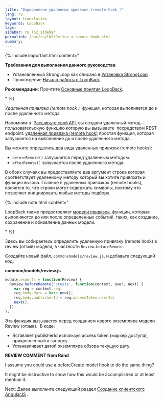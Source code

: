 ```yaml
---
title: "Определение удаленных привязок (remote hook )"
lang: ru
layout: translation
keywords: LoopBack
tags:
sidebar: ru_lb2_sidebar
permalink: /doc/ru/lb2/Define-a-remote-hook.html
summary:
---
```


{% include important.html content="

**Требования для выполнения данного руководства**:

*   Установленный StrongLoop как описано в [Установка StrongLoop](Installing-StrongLoop.html)
*   Прохождение [Начало работы с LoopBack](https://docs.strongloop.com/pages/viewpage.action?pageId=5310598).

**Рекомендации**: Прочтите [Основные понятия LoopBack](LoopBack-core-concepts.html).

" %}

_Удаленная привязка (remote hook )_  функция, которая выполняется до и после удаленного метода

Напомним в  [Расширьте свой API](/doc/ru/lb2/-API.html), вы создали удаленный метод—пользовательскую функцию которую вы вызываете  посредством REST endpoint. [удаленная привязка (remote hook)](/doc/ru/lb2/Remote-hooks.html) простая функция, которая запускается на выполнение до и после удаленного метода.

Вы можите определить два вида удаленных привязок (remote hooks):

*   `beforeRemote()` запускается перед удаленным методом.
*   `afterRemote()` запускается после удаленного метода.

В обоих случаях вы предоставляете два аргумент строка которая соответствует удаленному методу который вы хотите привязать и функция вызова. Главное в удаленных привязках (remote hooks), является то, что строки могут содержать символы, поэтому это позволяет инициировать любые методы подбора.

{% include note.html content="

LoopBack также предостовляет [модели привязок](/doc/ru/lb2/Model-hooks.html), функции, которые выполняются до или после определенных событий, таких, как создание, сохранение и обновление данных модели.

" %}

Здесь вы собираетесь определить удаленную привязку (remote hook) в review (отзыв) модели, в частности `Review.beforeRemote`.

Создайте новый файл, `common/models/review.js`, и добавьте следующий код:

**common/models/review.js**

```js
module.exports = function(Review) {
  Review.beforeRemote('create', function(context, user, next) {
    var req = context.req;
    req.body.date = Date.now();
    req.body.publisherId = req.accessToken.userId;
    next();
  });
};
```

Эта функция вызывается перед созданием нового экземпляра модели Review (отзыв).  В коде:

*   Вставляет publisherId используя access token (маркер доступа), прикрепленный к запросу.
*   Устанавливает датой экземпляра обзора текущую дату.

<div class="sl-hidden"><strong>REVIEW COMMENT from Rand</strong><br>
  <p><span>I assume you could use a </span><a href="http://docs.strongloop.com/display/LB/Model+hooks#Modelhooks-beforeCreate" class="external-link" rel="nofollow">beforeCreate</a><span>&nbsp;</span><span>model hook to do the same thing?</span></p>
  <p>It might be instructive to show how this would be accomplished or at least mention it.</p>
</div>

Next: Далее выполните следующий раздел [Создание клиентского AngularJS](/doc/ru/lb2/-AngularJS.html) .
